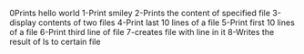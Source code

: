 0Prints hello world
1-Print smiley
2-Prints the content of specified file
3-display contents of two files
4-Print last 10 lines of a file
5-Print first 10 lines of a file
6-Print third line of file
7-creates file  with line in it
8-Writes the result of ls to certain file
